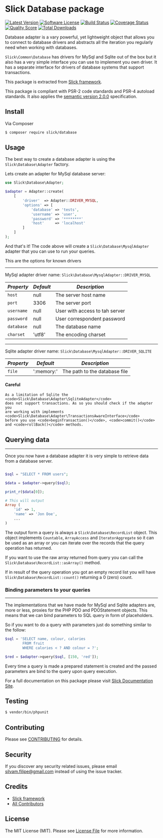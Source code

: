 # Slick Database package

[![Latest Version](https://img.shields.io/github/release/slickframework/database.svg?style=flat-square)](https://github.com/slickframework/database/releases)
[![Software License](https://img.shields.io/badge/license-MIT-brightgreen.svg?style=flat-square)](LICENSE.md)
[![Build Status](https://img.shields.io/travis/slickframework/database/develop.svg?style=flat-square)](https://travis-ci.org/slickframework/database)
[![Coverage Status](https://img.shields.io/scrutinizer/coverage/g/slickframework/database/develop.svg?style=flat-square)](https://scrutinizer-ci.com/g/slickframework/database/code-structure?branch=develop)
[![Quality Score](https://img.shields.io/scrutinizer/g/slickframework/database/develop.svg?style=flat-square)](https://scrutinizer-ci.com/g/slickframework/database?branch=develop)
[![Total Downloads](https://img.shields.io/packagist/dt/slick/database.svg?style=flat-square)](https://packagist.org/packages/slick/database)

Database adapter is a vary powerful, yet lightweight object that allows you to
connect to database drivers and abstracts all the iteration you regularly need
when working with databases.

`Slick\Common\Database` has drivers for MySql and Sqlite out of the box but it
also has a very simple interface you can use to implement you own driver. It
has a separate interface for drivers of database systems that support
transactions.

This package is extracted from [Slick framework](https://github.com/slickframework/slick).

This package is compliant with PSR-2 code standards and PSR-4 autoload standards. It
also applies the [semantic version 2.0.0](http://semver.org) specification.

## Install

Via Composer

``` bash
$ composer require slick/database
```

## Usage

The best way to create a database adapter is using the `Slick\Database\Adapter`
factory.

Lets create an adapter for MySql database server:

```php
use Slick\Database\Adapter;

$adapter = Adapter::create(
    [
        'driver'  => Adapter::DRIVER_MYSQL,
        'options' => [
            'database' => 'tests',
            'username' => 'user',
            'password' => '********'
            'host'     => 'localhost'
        ]
    ]
);
```

And that's it! The code above will create a `Slick\Database\MysqlAdapter`
adapter that you can use to run your queries.

This are the options for known drivers

---
MySql adapter driver name: `Slick\Database\MysqlAdapter::DRIVER_MYSQL`
 
| *Property* | *Default* | *Description*                                    |
|------------|-----------|--------------------------------------------------|
| `host`     | null      | The server host name
| `port`     | 3306      | The server port
| `username` | null      | User with access to tah server
| `password` | null      | User correspondent password
| `database` | null      | The database name
| `charset`  | 'utf8'    | The encoding charset

---
Sqlite adapter driver name: `Slick\Database\MysqlAdapter::DRIVER_SQLITE`
 
| *Property* | *Default*  | *Description*                                    |
|------------|------------|--------------------------------------------------|
| `file`     | ':memory:' | The path to the database file

<div class="alert alert-warning" role="alert">
    <h4>
        <i class="fa fa-exclamation "></i>
        Careful
    </h4>
    
    As a limitation of Sqlite the <code>Slick\Database\Adapter\SqliteAdapter</code>
    does not support transactions. As so you should check if the adapter you
    are working with implements <code>Slick\Database\Adapter\TransactionsAwareInterface</code>
    before you use <code>beginTransaction()</code>, <code>commit()</code>
    and <code>rollBack()</code> methods. 
</div>

<div id="query"></div>

## Querying data

---

Once you now have a database adapter it is very simple to retrieve data from a database
server.

```php

$sql = "SELECT * FROM users";

$data = $adapter->query($sql);

print_r($data[0]);

# This will output
Array (
    'id' => 1,
    'name' => 'Jon Doe',
    ...
)

```

The output form a query is always a `Slick\Database\RecordList` object. This object
implements `Countable`, `ArrayAccess` and `IteratorAggregate` so it can be used as
an array or you can iterate over the records that the query operation has returned.

If you want to use the raw array returned from query you can call the
`Slick\Database\RecordList::asArray()` method.

If in result of the query operation you got an empty record list you will have
`Slick\Database\RecordList::count()` returning a 0 (zero) count.

### Binding parameters to your queries

---

The implementations that we have made for MySql and Sqlite adapters are, more or
less, proxies for the PHP PDO and PDOStatement objects. This means that we can
bind parameters to SQL query in form of placeholders.

So if you want to do a query with parameters just do something similar
to the follow:

```php
$sql = 'SELECT name, colour, calories
        FROM fruit
        WHERE calories < ? AND colour = ?';

$red = $adapter->query($sql, [150, 'red']);
```

Every time a query is made a prepared statement is created and the passed parameters
are bind to the query upon query execution.

For a full documentation on this package please visit
[Slick Documentation Site](https://www.slick-framework.com/packages/database).

## Testing

``` bash
$ vendor/bin/phpunit
```

## Contributing

Please see [CONTRIBUTING](CONTRIBUTING.md) for details.

## Security

If you discover any security related issues, please email silvam.filipe@gmail.com instead of using the issue tracker.

## Credits

- [Slick framework](https://github.com/slickframework)
- [All Contributors](https://github.com/slickframework/database/graphs/contributors)

## License

The MIT License (MIT). Please see [License File](LICENSE.md) for more information.